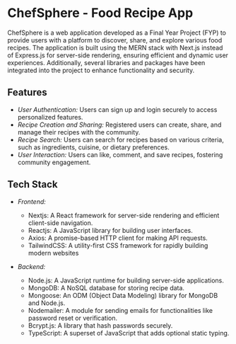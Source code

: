 # ChefSphere - Food Recipe App

ChefSphere is a web application developed as a Final Year Project (FYP) to provide users with a platform to discover, share, and explore various food recipes. The application is built using the MERN stack with Next.js instead of Express.js for server-side rendering, ensuring efficient and dynamic user experiences. Additionally, several libraries and packages have been integrated into the project to enhance functionality and security.

## Features

- *User Authentication:* Users can sign up and login securely to access personalized features.
- *Recipe Creation and Sharing:* Registered users can create, share, and manage their recipes with the community.
- *Recipe Search:* Users can search for recipes based on various criteria, such as ingredients, cuisine, or dietary preferences.
- *User Interaction:* Users can like, comment, and save recipes, fostering community engagement.

## Tech Stack

- *Frontend:*
  - Nextjs: A React framework for server-side rendering and efficient client-side navigation.
  - Reactjs: A JavaScript library for building user interfaces.
  - Axios: A promise-based HTTP client for making API requests.
  - TailwindCSS: A utility-first CSS framework for rapidly building modern websites 
  
- *Backend:*
  - Node.js: A JavaScript runtime for building server-side applications.
  - MongoDB: A NoSQL database for storing recipe data.
  - Mongoose: An ODM (Object Data Modeling) library for MongoDB and Node.js.
  - Nodemailer: A module for sending emails for functionalities like password reset or verification.
  - Bcrypt.js: A library that hash passwords securely.
  - TypeScript: A superset of JavaScript that adds optional static typing.
